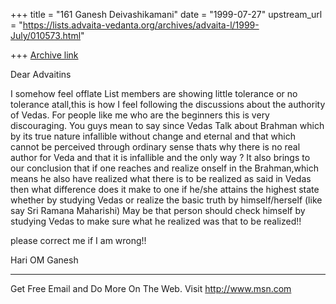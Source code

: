 +++
title = "161 Ganesh Deivashikamani"
date = "1999-07-27"
upstream_url = "https://lists.advaita-vedanta.org/archives/advaita-l/1999-July/010573.html"

+++
[Archive link](https://lists.advaita-vedanta.org/archives/advaita-l/1999-July/010573.html)

Dear Advaitins

I somehow feel offlate List members are showing little tolerance or no
tolerance atall,this is how I feel following the discussions about the
authority of Vedas. For people like me who are the beginners this is very
discouraging.
You guys mean to say since Vedas Talk about Brahman which by its true nature
infallible without change and eternal and that which cannot be perceived
through ordinary sense thats why there is no real author for Veda and that
it is infallible and the only way ?
It also brings to our conclusion that if one reaches and realize onself in
the Brahman,which means he also have realized what there is to be realized
as said in Vedas then what difference does it make to one if he/she attains
the highest state whether by studying Vedas or realize the basic truth by
himself/herself (like say Sri Ramana Maharishi)
May be that person should check himself by studying Vedas to make sure what
he realized was that to be realized!!

please correct me if I am wrong!!

Hari OM
Ganesh


_______________________________________________________________
Get Free Email and Do More On The Web. Visit http://www.msn.com

